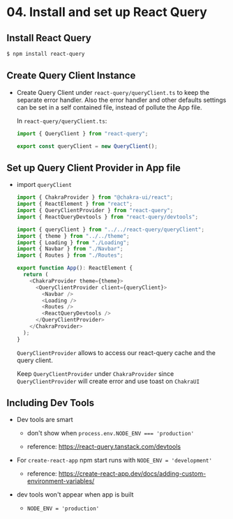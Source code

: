 # 04. Install and set up React Query

## Install React Query

```sh
$ npm install react-query
```

## Create Query Client Instance

- Create Query Client under `react-query/queryClient.ts` to keep the separate error handler. Also the error handler and other defaults settings can be set in a self contained file, instead of pollute the App file.

  In `react-query/queryClient.ts`:

  ```ts
  import { QueryClient } from "react-query";

  export const queryClient = new QueryClient();
  ```

## Set up Query Client Provider in App file

- import `queryClient`

  ```ts
  import { ChakraProvider } from "@chakra-ui/react";
  import { ReactElement } from "react";
  import { QueryClientProvider } from "react-query";
  import { ReactQueryDevtools } from "react-query/devtools";

  import { queryClient } from "../../react-query/queryClient";
  import { theme } from "../../theme";
  import { Loading } from "./Loading";
  import { Navbar } from "./Navbar";
  import { Routes } from "./Routes";

  export function App(): ReactElement {
    return (
      <ChakraProvider theme={theme}>
        <QueryClientProvider client={queryClient}>
          <Navbar />
          <Loading />
          <Routes />
          <ReactQueryDevtools />
        </QueryClientProvider>
      </ChakraProvider>
    );
  }
  ```

  `QueryClientProvider` allows to access our react-query cache and the query client.

  Keep `QueryClientProvider` under `ChakraProvider` since `QueryClientProvider` will create error and use toast on `ChakraUI`

## Including Dev Tools

- Dev tools are smart

  - don't show when `process.env.NODE_ENV === 'production'`

  - reference: https://react-query.tanstack.com/devtools

- For `create-react-app` npm start runs with `NODE_ENV = 'development'`

  - reference: https://create-react-app.dev/docs/adding-custom-environment-variables/

- dev tools won't appear when app is built

  - `NODE_ENV = 'production'`

